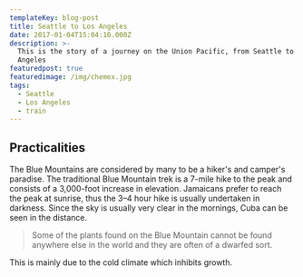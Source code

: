 ```yaml
---
templateKey: blog-post
title: Seattle to Los Angeles
date: 2017-01-04T15:04:10.000Z
description: >-
  This is the story of a journey on the Union Pacific, from Seattle to Los
  Angeles
featuredpost: true
featuredimage: /img/chemex.jpg
tags:
  - Seattle
  - Los Angeles
  - train
---
```

## Practicalities

The Blue Mountains are considered by many to be a hiker's and camper's paradise. The traditional Blue Mountain trek is a 7-mile hike to the peak and consists of a 3,000-foot increase in elevation. Jamaicans prefer to reach the peak at sunrise, thus the 3–4 hour hike is usually undertaken in darkness. Since the sky is usually very clear in the mornings, Cuba can be seen in the distance.

> Some of the plants found on the Blue Mountain cannot be found anywhere else in the world and they are often of a dwarfed sort.

This is mainly due to the cold climate which inhibits growth.